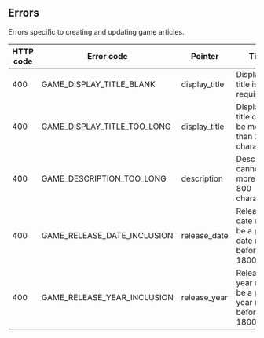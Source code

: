 ## <a name="games_errors"></a>Errors

Errors specific to creating and updating game articles.

HTTP code | Error code | Pointer | Title
--------- | ---------- | ------- | -----
400 | GAME_DISPLAY_TITLE_BLANK | display_title | Display title is required.
400 | GAME_DISPLAY_TITLE_TOO_LONG | display_title | Display title cannot be more than 250 characters.
400 | GAME_DESCRIPTION_TOO_LONG | description | Description cannot be more than 800 characters.
400 | GAME_RELEASE_DATE_INCLUSION | release_date | Release date must be a past date not before 1800.
400 | GAME_RELEASE_YEAR_INCLUSION | release_year | Release year must be a past year not before 1800.
